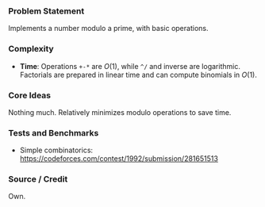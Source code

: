 ### Problem Statement
Implements a number modulo a prime, with basic operations.

### Complexity
- **Time**: Operations `+-*` are $O(1)$, while `^/` and inverse are logarithmic. Factorials are prepared in linear time and can compute binomials in $O(1)$.

### Core Ideas
Nothing much. Relatively minimizes modulo operations to save time.

### Tests and Benchmarks
- Simple combinatorics: https://codeforces.com/contest/1992/submission/281651513

### Source / Credit
Own.